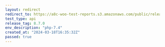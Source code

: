 ```yaml
---
layout: redirect
redirect_to: https://a8c-woo-test-reports.s3.amazonaws.com/public/release/8.7.0/php-7.4/api/index.html
test_type: api
release_tag: 8.7.0
env_description: "php-7.4"
created_at: "2024-03-18T16:35:32Z"
passed: true
---
```

